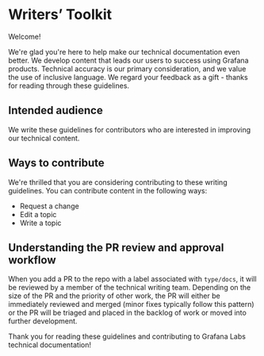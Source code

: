 # Writers’ Toolkit

Welcome! 

We're glad you're here to help make our technical documentation even better. We develop content that leads our users to success using Grafana products. Technical accuracy is our primary consideration, and we value the use of inclusive language. We regard your feedback as a gift - thanks for reading through these guidelines.

## Intended audience
We write these guidelines for contributors who are interested in improving our technical content.

## Ways to contribute
We're thrilled that you are considering contributing to these writing guidelines. You can contribute content in the following ways:

- Request a change
- Edit a topic
- Write a topic

## Understanding the PR review and approval workflow
When you add a PR to the repo with a label associated with `type/docs`, it will be reviewed by a member of the technical writing team. Depending on the size of the PR and the priority of other work, the PR will either be immediately reviewed and merged (minor fixes typically follow this pattern) or the PR will be triaged and placed in the backlog of work or moved into further development.

Thank you for reading these guidelines and contributing to Grafana Labs technical documentation!
